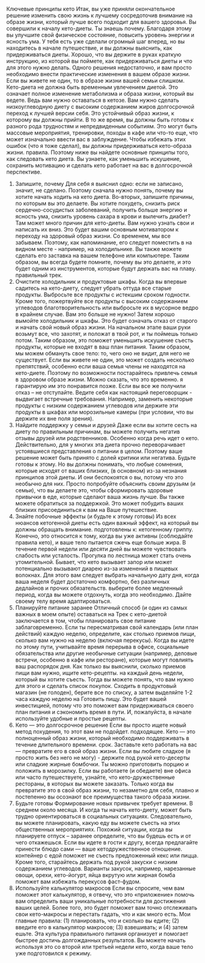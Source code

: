 Ключевые принципы кето
Итак, вы уже приняли окончательное решение изменить свою жизнь к лучшему
сосредоточив внимание на образе жизни, который лучше всего подходит для вашего здоровья. Вы совершили
к началу кето-диеты. Ты знаешь почему. Благодаря этому вы улучшите свой
физическое состояние, повысить уровень энергии и ясность ума. У тебя есть
уже сделали огромный шаг вперед, но вы находитесь в начале
путешествие, и вы должны выяснить, как придерживаться диеты.
Хорошо, что вы держите в руках краткую инструкцию, из которой
вы поймете, как придерживаться диеты и что для этого нужно делать.
Одного решения недостаточно, и вам просто необходимо внести практические изменения
в вашем образе жизни. Если вы живете не один, то в образе жизни вашей семьи
слишком.
Кето-диета не должна быть временным увлечением диетой. Это означает полное
изменение метаболизма и образа жизни, который вы ведете. Ведь вам нужно
оставаться в кетозе. Вам нужно сделать низкоуглеводную диету с высоким содержанием жиров долгосрочной
переход к лучшей версии себя.
Это устойчивый образ жизни, к которому вы должны прийти. В то же время,
вы должны быть готовы к разного рода трудностям и непредвиденным событиям.
Это могут быть массовые мероприятия, тренировки, походы в кафе или что-то еще, что может
изначально ввести вас в заблуждение.
Чтобы избежать этих ошибок (что я тоже сделал), вы должны придерживаться кето-образа жизни.
правила. Поэтому ниже вы найдете основные принципы того, как следовать
кето диета. Вы узнаете, как уменьшить искушение, сохранить мотивацию и сделать
кето работает на вас в долгосрочной перспективе.

1. Запишите, почему
   Для себя я выяснил одно: если не записано, значит, не сделано.
   Поэтому сначала нужно понять, почему вы хотите начать ходить на
   кето диета. Во-вторых, запишите причины, по которым вы это делаете.
   Вы хотите похудеть, снизить риск сердечно-сосудистых заболеваний, получить больше
   энергию и ясность ума, снизить уровень сахара в крови и вылечить диабет? Там может
   много причин для кето-диеты. Вам нужно узнать свои и написать их
   вниз.
   Это будет вашим основным мотиватором к переходу на здоровый образ жизни. Со временем,
   мы все забываем. Поэтому, как напоминание, его следует поместить в
   на видном месте - например, на холодильнике. Вы также можете сделать его
   заставка на вашем телефоне или компьютере. Таким образом, вы всегда будете
   помните, почему вы это делаете, и это будет одним из инструментов, которые будут держать вас на плаву.
   правильный трек.
2. Очистите холодильник и продуктовые шкафы.
   Когда вы впервые садитесь на кето-диету, следует убрать оттуда все старые продукты.
   Выбросьте все продукты с истекшим сроком годности. Кроме того, пожертвуйте все продукты с высоким содержанием углеводов
   благотворительность или выбросьте их в мусорное ведро в крайнем случае. Вам это больше не нужно!
   Затем хорошо вымойте холодильник и шкафы. Это будет означать отказ от старого
   и начать свой новый образ жизни.
   На начальном этапе ваши руки возьмут все, что захотят, и положат в
   твой рот, и ты поймешь только потом. Таким образом, это поможет уменьшить
   искушение съесть продукты, которые не входят в ваш план питания. Таким образом, мы можем
   обмануть свое тело: то, чего оно не видит, для него не существует.
   Если вы живете не один, это может создать несколько препятствий, особенно если ваша семья
   члены не находятся на кето-диете. Поэтому по возможности постарайтесь привлечь
   семья в здоровом образе жизни. Можно сказать, что это временно. я гарантирую
   им это понравится позже.
   Если вы все же получили отказ – не отступайте. Ведите себя как настоящий
   переговорщик - выдвигает встречные требования. Например, заменить некоторые
   продукты с низким содержанием углеводов или держите эти продукты в шкафах или
   морозильные камеры (при условии, что вы держите их вне поля зрения).
3. Найдите поддержку у семьи и друзей
   Даже если вы хотите сесть на диету по правильным причинам, вы можете получить негатив
   отзывы друзей или родственников. Особенно когда речь идет о кето. Действительно, для
   у многих эта диета прочно переворачивает устоявшиеся представления о питании в целом.
   Поэтому ваше решение может быть принято с долей критики или негатива.
   Будьте готовы к этому.
   Но вы должны понимать, что любые сомнения, которые исходят от ваших близких,
   (в основном) из-за незнания принципов этой диеты. И они беспокоятся о
   вы, потому что это необычно для них. Просто попробуйте объяснить своим друзьям (и
   семьи), что вы делаете это, чтобы сформировать здоровые привычки в еде, которые сделают
   ваша жизнь лучше.
   Вы также можете обратиться за поддержкой. Это может побудить ваших близких присоединиться к вам на
   Ваше путешествие.
4. Знайте побочные эффекты (и будьте к этому готовы)
   Из всех нюансов кетогенной диеты есть один важный эффект, на который вы должны обращать внимание.
   подготовлены к: кетогенному гриппу. Конечно, это относится к тому, когда вы уже
   активны (соблюдайте правила кето), и ваше тело пытается сжечь еще больше жира.
   В течение первой недели или десяти дней вы можете чувствовать слабость или усталость. Прогулка по
   лестница может стать очень утомительной. Бывает, что кето вызывает запор или может
   потенциально вызывают диарею из-за изменений в пищевых волокнах.
   Для этого вам следует выбрать начальную дату дня, когда ваша неделя будет
   достаточно комфортно, без различных дедлайнов и прочих обязательств. выберите
   более медленный период, когда вы можете отдохнуть, когда это необходимо. Дайте своему телу время
   адаптироваться.
2. Планируйте питание заранее
   Отличный способ (и один из самых важных в моем опыте) оставаться на
   Трек с кето-диетой заключается в том, чтобы планировать свое питание заблаговременно. Если ты
   пересматривая свой календарь (или план действий) каждую неделю, определите, как
   столько приемов пищи, сколько вам нужно на неделю (включая перекусы). Когда вы идете по этому пути,
   учитывайте время перерыва в офисе, социальные обязательства или другие необычные ситуации
   (например, деловые встречи, особенно в кафе или ресторане), которые могут повлиять
   ваш распорядок дня.
   Как только вы выяснили, сколько приемов пищи вам нужно, ищите кето-рецепты.
   на каждый день недели, который вы хотите съесть. Тогда вы можете понять, что
   вам нужно для этого и сделать список покупок. Сходить в продуктовый магазин (не
   голоден), берите все по списку, а затем выделяйте 1-2 часа каждую неделю на
   Готовить пищу. Это будет вашей инвестицией, потому что это поможет вам придерживаться своего
   план питания и сэкономить время в пути. И, пожалуйста, в начале используйте
   удобные и простые рецепты.
3. Кето — это долгосрочное решение
   Если вы просто ищете новый метод похудения, то этот вам не подойдет.
   подходящее. Кето — это полноценный образ жизни, который необходимо поддерживать в течение длительного времени.
   срок.
   Заставьте кето работать на вас — превратите его в свой образ жизни. Если вы любите сладкое (я просто
   жить без него не могу) - держите под рукой кето-десерты или сладкие жирные бомбочки. Ты
   можно приготовить порцию и положить в морозилку.
   Если вы работаете (и обедаете) вне офиса или часто путешествуете, узнайте, что
   кето-дружественные рестораны, в которых вы можете заказать. Только когда вы превратите это в
   свой образ жизни, то незаметно для себя, плавно и постепенно вы
   осознают все преимущества такого образа жизни.
4. Будьте готовы
   Формирование новых привычек требует времени. В среднем около месяца. И когда ты
   начать кето-диету, может быть трудно ориентироваться в социальных ситуациях. Следовательно,
   вы можете планировать, какую еду вы можете съесть на этих общественных мероприятиях. Похожий
   ситуации, когда вы планируете отпуск – заранее определите, что вы
   будешь есть и от чего откажешься.
   Если вы идете в гости к другу, всегда предлагайте принести блюдо сами — ваше кетодружественное отношение.
   контейнер с едой поможет не съесть предложенный кекс или
   пицца.
   Кроме того, старайтесь держать под рукой закуски с низким содержанием углеводов. Варианты закусок, например, нарезанные
   овощи, орехи, кето-йогурт, яйца вкрутую или жирная бомба
   поможет вам избежать перекусов фаст-фудом.
5. Используйте калькулятор макросов
   Если вы спросите, чем вам поможет этот калькулятор, я отвечу, что это «приложение»
   помочь вам определить ваши уникальные потребности для достижения ваших целей. Более того, это будет
   поможет вам точно отслеживать свои кето-макросы и перестать гадать, что и как
   много есть.
   Мои главные правила: (1) планировать, что и сколько вы едите; (2) введите его в
   калькулятор макросов; (3) взвешивать; и (4) затем ешьте. Эта культура правильного питания
   организует и помогает быстрее достичь долгожданных результатов. Вы можете начать
   используя это со второй или третьей недели кето, когда ваше тело уже
   подготовился к режиму.